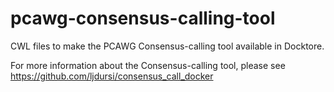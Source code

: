 # pcawg-consensus-calling-tool
CWL files to make the PCAWG Consensus-calling tool available in Docktore.

For more information about the Consensus-calling tool, please see https://github.com/ljdursi/consensus_call_docker

